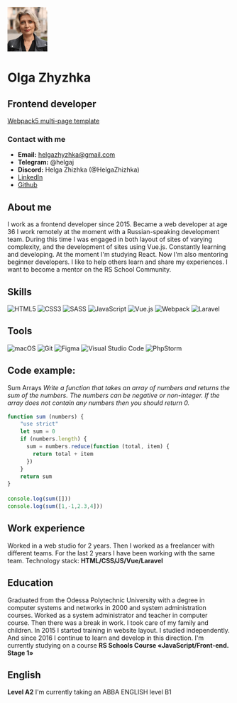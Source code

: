 ![alt text][logo]

# Olga Zhyzhka
## Frontend developer
[Webpack5 multi-page template](https://github.com/HelgaZhizhka/static-multi-html-webpack)

### Contact with me
* **Email:** helgazhyzhka@gmail.com
* **Telegram:** @helgaj
* **Discord:** Helga Zhizhka (@HelgaZhizhka)
* <a href="https://www.linkedin.com/in/helgazhyzhka/" target="_blank">LinkedIn</a>
* <a href="https://github.com/HelgaZhizhka" target="_blank">Github</a>

## About me
I work as a frontend developer since 2015. Became a web developer at age 36  I work remotely at the moment with a Russian-speaking development team. During this time I was engaged in both layout of sites of varying complexity, and the development of sites using Vue.js. Constantly learning and developing. At the moment I'm studying React. Now I'm also mentoring beginner developers. I like to help others learn and share my experiences. I want to become a mentor on the RS School Community. 
## Skills
![HTML5](https://img.shields.io/badge/html5-%23E34F26.svg?style=for-the-badge&logo=html5&logoColor=white) 
![CSS3](https://img.shields.io/badge/css3-%231572B6.svg?style=for-the-badge&logo=css3&logoColor=white)
![SASS](https://img.shields.io/badge/SASS-hotpink.svg?style=for-the-badge&logo=SASS&logoColor=white)
![JavaScript](https://img.shields.io/badge/javascript-%23323330.svg?style=for-the-badge&logo=javascript&logoColor=%23F7DF1E)
![Vue.js](https://img.shields.io/badge/vuejs-%2335495e.svg?style=for-the-badge&logo=vuedotjs&logoColor=%234FC08D)
![Webpack](https://img.shields.io/badge/webpack-%238DD6F9.svg?style=for-the-badge&logo=webpack&logoColor=black)
![Laravel](https://img.shields.io/badge/laravel-%23FF2D20.svg?style=for-the-badge&logo=laravel&logoColor=white)


## Tools 
![macOS](https://img.shields.io/badge/mac%20os-000000?style=for-the-badge&logo=macos&logoColor=F0F0F0)
![Git](https://img.shields.io/badge/git-%23F05033.svg?style=for-the-badge&logo=git&logoColor=white)
![Figma](https://img.shields.io/badge/figma-%23F24E1E.svg?style=for-the-badge&logo=figma&logoColor=white)
![Visual Studio Code](https://img.shields.io/badge/Visual%20Studio%20Code-0078d7.svg?style=for-the-badge&logo=visual-studio-code&logoColor=white)
![PhpStorm](https://img.shields.io/badge/phpstorm-143?style=for-the-badge&logo=phpstorm&logoColor=black&color=black&labelColor=darkorchid)


## Code example:
Sum Arrays
_Write a function that takes an array of numbers and returns the sum of the numbers. The numbers can be negative or non-integer. If the array does not contain any numbers then you should return 0._

```javascript
function sum (numbers) {
    "use strict"
    let sum = 0
    if (numbers.length) {
      sum = numbers.reduce(function (total, item) {
        return total + item
      }) 
    } 
    return sum
}

console.log(sum([]))
console.log(sum([1,-1,2.3,4]))
```
 
## Work experience
Worked in a web studio for 2 years. Then I worked as a freelancer with different teams. For the last 2 years I have been working with the same team. Technology stack: __HTML/CSS/JS/Vue/Laravel__

## Education
Graduated from the Odessa Polytechnic University with a degree in computer systems and networks in 2000 and system administration courses. 
Worked as a system administrator and teacher in computer course. 
Then there was a break in work. I took care of my family and children. In 2015 I started training in website layout. I studied independently. And since 2016 I continue to learn and develop in this direction.
I'm currently studying on a course __RS Schools Course «JavaScript/Front-end. Stage 1»__

## English 
__Level A2__
I'm currently taking an ABBA ENGLISH level B1

[logo]: images/foto.png "Olga Zhyzhka"